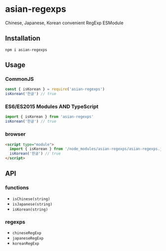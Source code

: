 # asian-regexps

Chinese, Japanese, Korean convenient RegExp ESModule

## Installation

```npm i asian-regexps```

## Usage

### CommonJS
```javascript
const { isKorean } = require('asian-regexps')
isKorean('한글') // true
```

### ES6/ES2015 Modules AND TypeScript
```javascript
import { isKorean } from 'asian-regexps'
isKorean('한글') // true
```

### browser
```html
<script type="module">
  import { isKorean } from '/node_modules/asian-regexps/asian-regexps.js'
  isKorean('한글') // true
</script>
```

## API

### functions

- `isChinese(string)`
- `isJapanese(string)`
- `isKorean(string)`

### regexps

- `chineseRegExp`
- `japaneseRegExp`
- `koreanRegExp`